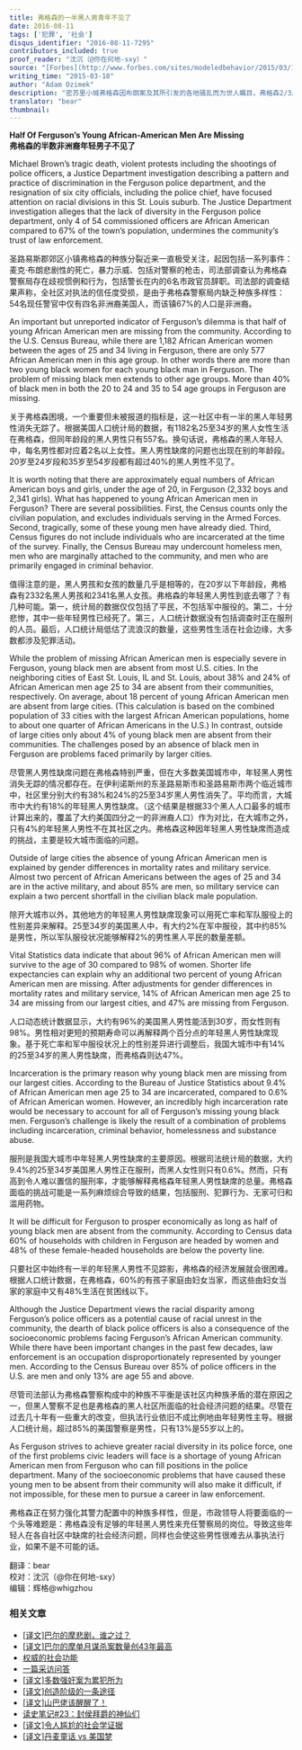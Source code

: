 ```yaml
---
title: 弗格森的一半黑人男青年不见了
date: 2016-08-11
tags: ['犯罪', '社会']
disqus_identifier: "2016-08-11-7295"
contributors_included: true
proof_reader: "沈沉（@你在何地-sxy）"
source: "[Forbes](http://www.forbes.com/sites/modeledbehavior/2015/03/18/half-of-fergusons-young-african-american-men-are-missing/)"
writing_time: "2015-03-18"
author: "Adam Ozimek"
description: "密苏里小城弗格森因布朗案及其所引发的各地骚乱而为世人瞩目，弗格森2/3居民是黑人，有关该市犯罪率和种族冲突有很多讨论，但有个事实却被忽略了：该市非洲裔人口中，25-34岁年龄段的男女比低至1：2，其他年龄段男女比也只有1.2：2，其余黑人男性去哪儿了？"
translator: "bear"
thumbnail:
---
```


**Half Of Ferguson’s Young African-American Men Are Missing**  
**弗格森的半数非洲裔年轻男子不见了**

Michael Brown’s tragic death, violent protests including the shootings of police officers, a Justice Department investigation describing a pattern and practice of discrimination in the Ferguson police department, and the resignation of six city officials, including the police chief, have focused attention on racial divisions in this St. Louis suburb. The Justice Department investigation alleges that the lack of diversity in the Ferguson police department, only 4 of 54 commissioned officers are African American compared to 67% of the town’s population, undermines the community’s trust of law enforcement.

圣路易斯郡郊区小镇弗格森的种族分裂近来一直极受关注，起因包括一系列事件：麦克·布朗悲剧性的死亡，暴力示威、包括对警察的枪击，司法部调查认为弗格森警察局存在歧视惯例和行为，包括警长在内的6名市政官员辞职。司法部的调查结果声称，全社区对执法的信任度受损，是由于弗格森警察局内缺乏种族多样性：54名现任警官中仅有四名非洲裔美国人，而该镇67%的人口是非洲裔。

An important but unreported indicator of Ferguson’s dilemma is that half of young African American men are missing from the community. According to the U.S. Census Bureau, while there are 1,182 African American women between the ages of 25 and 34 living in Ferguson, there are only 577 African American men in this age group. In other words there are more than two young black women for each young black man in Ferguson. The problem of missing black men extends to other age groups. More than 40% of black men in both the 20 to 24 and 35 to 54 age groups in Ferguson are missing.

关于弗格森困境，一个重要但未被报道的指标是，这一社区中有一半的黑人年轻男性消失无踪了。根据美国人口统计局的数据，有1182名25至34岁的黑人女性生活在弗格森，但同年龄段的黑人男性只有557名。换句话说，弗格森的黑人年轻人中，每名男性都对应着2名以上女性。黑人男性缺席的问题也出现在别的年龄段。20岁至24岁段和35岁至54岁段都有超过40%的黑人男性不见了。

It is worth noting that there are approximately equal numbers of African American boys and girls, under the age of 20, in Ferguson (2,332 boys and 2,341 girls). What has happened to young African American men in Ferguson? There are several possibilities. First, the Census counts only the civilian population, and excludes individuals serving in the Armed Forces. Second, tragically, some of these young men have already died. Third, Census figures do not include individuals who are incarcerated at the time of the survey. Finally, the Census Bureau may undercount homeless men, men who are marginally attached to the community, and men who are primarily engaged in criminal behavior.

值得注意的是，黑人男孩和女孩的数量几乎是相等的，在20岁以下年龄段，弗格森有2332名黑人男孩和2341名黑人女孩。弗格森的年轻黑人男性到底去哪了？有几种可能。第一，统计局的数据仅仅包括了平民，不包括军中服役的。第二，十分悲惨，其中一些年轻男性已经死了。第三，人口统计数据没有包括调查时正在服刑的人员。最后，人口统计局低估了流浪汉的数量，这些男性生活在社会边缘，大多数都涉及犯罪活动。

While the problem of missing African American men is especially severe in Ferguson, young black men are absent from most U.S. cities. In the neighboring cities of East St. Louis, IL and St. Louis, about 38% and 24% of African American men age 25 to 34 are absent from their communities, respectively. On average, about 18 percent of young African American men are absent from large cities. (This calculation is based on the combined population of 33 cities with the largest African American populations, home to about one quarter of African Americans in the U.S.) In contrast, outside of large cities only about 4% of young black men are absent from their communities. The challenges posed by an absence of black men in Ferguson are problems faced primarily by larger cities.

尽管黑人男性缺席问题在弗格森特别严重，但在大多数美国城市中，年轻黑人男性消失无踪的情况都存在。在伊利诺斯州的东圣路易斯市和圣路易斯市两个临近城市中，社区里分别大约有38%和24%的25至34岁黑人男性消失了。平均而言，大城市中大约有18%的年轻黑人男性缺席。（这个结果是根据33个黑人人口最多的城市计算出来的，覆盖了大约美国四分之一的非洲裔人口）作为对比，在大城市之外，只有4%的年轻黑人男性不在其社区之内。弗格森这种因年轻黑人男性缺席而造成的挑战，主要是较大城市面临的问题。

Outside of large cities the absence of young African American men is explained by gender differences in mortality rates and military service. Almost two percent of African Americans between the ages of 25 and 34 are in the active military, and about 85% are men, so military service can explain a two percent shortfall in the civilian black male population.

除开大城市以外，其他地方的年轻黑人男性缺席现象可以用死亡率和军队服役上的性别差异来解释。25至34岁的美国黑人中，有大约2%在军中服役，其中约85%是男性，所以军队服役状况能够解释2%的男性黑人平民的数量差额。

Vital Statistics data indicate that about 96% of African American men will survive to the age of 30 compared to 98% of women. Shorter life expectancies can explain why an additional two percent of young African American men are missing. After adjustments for gender differences in mortality rates and military service, 14% of African American men age 25 to 34 are missing from our largest cities, and 47% are missing from Ferguson.

人口动态统计数据显示，大约有96%的美国黑人男性能活到30岁，而女性则有98%。男性相对更短的预期寿命可以再解释两个百分点的年轻黑人男性缺席现象。基于死亡率和军中服役状况上的性别差异进行调整后，我国大城市中有14%的25至34岁的黑人男性缺席，而弗格森则达47%。

Incarceration is the primary reason why young black men are missing from our largest cities. According to the Bureau of Justice Statistics about 9.4% of African American men age 25 to 34 are incarcerated, compared to 0.6% of African American women. However, an incredibly high incarceration rate would be necessary to account for all of Ferguson’s missing young black men. Ferguson’s challenge is likely the result of a combination of problems including incarceration, criminal behavior, homelessness and substance abuse.

服刑是我国大城市中年轻黑人男性缺席的主要原因。根据司法统计局的数据，大约9.4%的25至34岁美国黑人男性正在服刑，而黑人女性则只有0.6%。然而，只有高到令人难以置信的服刑率，才能够解释弗格森年轻黑人男性缺席的总量。弗格森面临的挑战可能是一系列麻烦综合导致的结果，包括服刑、犯罪行为、无家可归和滥用药物。

It will be difficult for Ferguson to prosper economically as long as half of young black men are absent from the community. According to Census data 60% of households with children in Ferguson are headed by women and 48% of these female-headed households are below the poverty line.

只要社区中始终有一半的年轻黑人男性不见踪影，弗格森的经济发展就会很困难。根据人口统计数据，在弗格森，60%的有孩子家庭由妇女当家，而这些由妇女当家的家庭中又有48%生活在贫困线以下。

Although the Justice Department views the racial disparity among Ferguson’s police officers as a potential cause of racial unrest in the community, the dearth of black police officers is also a consequence of the socioeconomic problems facing Ferguson’s African American community. While there have been important changes in the past few decades, law enforcement is an occupation disproportionately represented by younger men. According to the Census Bureau over 85% of police officers in the U.S. are men and only 13% are age 55 and above.

尽管司法部认为弗格森警察构成中的种族不平衡是该社区内种族矛盾的潜在原因之一，但黑人警察不足也是弗格森的黑人社区所面临的社会经济问题的结果。尽管在过去几十年有一些重大的改变，但执法行业依旧不成比例地由年轻男性主导。根据人口统计局，超过85%的美国警察是男性，只有13%是55岁以上的。

As Ferguson strives to achieve greater racial diversity in its police force, one of the first problems civic leaders will face is a shortage of young African American men from Ferguson who can fill positions in the police department. Many of the socioeconomic problems that have caused these young men to be absent from their community will also make it difficult, if not impossible, for these men to pursue a career in law enforcement.

弗格森正在努力强化其警力配置中的种族多样性，但是，市政领导人将要面临的一个头等难题是：弗格森没有足够的年轻黑人男性来充任警察局的岗位。导致这些年轻人在各自社区中缺席的社会经济问题，同样也会使这些男性很难去从事执法行业，如果不是不可能的话。


翻译：bear  
校对：沈沉（@你在何地-sxy）  
编辑：辉格@whigzhou


### 相关文章

* [[译文]巴尔的摩悲剧，谁之过？](https://headsalon.org/archives/6686.html "[译文]巴尔的摩悲剧，谁之过？")
* [[译文]巴尔的摩单月谋杀案数量创43年最高](https://headsalon.org/archives/5888.html "[译文]巴尔的摩单月谋杀案数量创43年最高")
* [权威的社会功能](https://headsalon.org/archives/7825.html "权威的社会功能")
* [一篇采访问答](https://headsalon.org/archives/7586.html "一篇采访问答")
* [[译文]多数强奸案为累犯所为](https://headsalon.org/archives/7568.html "[译文]多数强奸案为累犯所为")
* [[译文]创造阶级的一条途径](https://headsalon.org/archives/7528.html "[译文]创造阶级的一条途径")
* [[译文]山巴佬该醒醒了！](https://headsalon.org/archives/7515.html "[译文]山巴佬该醒醒了！")
* [读史笔记#23：封侯拜爵的神仙们](https://headsalon.org/archives/7495.html "读史笔记#23：封侯拜爵的神仙们")
* [[译文]令人尴尬的社会学证据](https://headsalon.org/archives/7481.html "[译文]令人尴尬的社会学证据")
* [[译文]丹麦童话 vs 美国梦](https://headsalon.org/archives/7428.html "[译文]丹麦童话 vs 美国梦")
